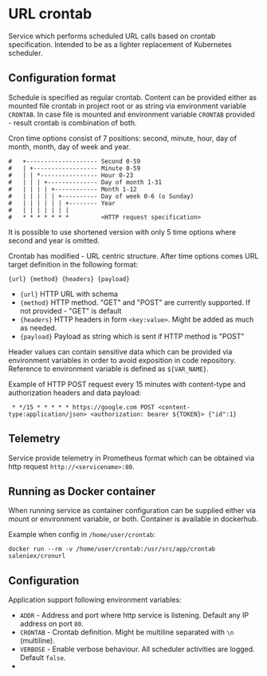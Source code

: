 URL crontab 
===

Service which performs scheduled URL calls based on crontab specification. Intended to be as a lighter replacement of 
Kubernetes scheduler.  

## Configuration format

Schedule is specified as regular crontab. Content can be provided either as mounted file crontab in project root or as 
string via environment variable `CRONTAB`. In case file is mounted and environment variable `CRONTAB` provided - result
crontab is combination of both.

Cron time options consist of 7 positions: second, minute, hour, day of month, month, day of week and year.

```shell
#   +-------------------- Second 0-59
#   | +------------------ Minute 0-59
#   | | *---------------- Hour 0-23
#   | | | +-------------- Day of month 1-31
#   | | | | +------------ Month 1-12
#   | | | | | +---------- Day of week 0-6 (o Sunday)
#   | | | | | | +-------- Year
#   | | | | | | |
#   * * * * * * *         <HTTP request specification>
```

It is possible to use shortened version with only 5 time options where second and year is omitted. 

Crontab has modified - URL centric structure. After time options comes URL target definition in the following format:

```shell
{url} {method} {headers} {payload} 
```

- `{url}` HTTP URL with schema
- `{method}` HTTP method. "GET" and "POST" are currently supported. If not provided - "GET" is default
- `{headers}` HTTP headers in form `<key:value>`. Might be added as much as needed.
- `{payload}` Payload as string which is sent if HTTP method is "POST"

Header values can contain sensitive data which can be provided via environment variables in order to avoid exposition 
in code repository. Reference to environment variable is defined as `${VAR_NAME}`.

Example of HTTP POST request every 15 minutes with content-type and authorization headers and data payload:

` * */15 * * * * * https://google.com POST <content-type:application/json> <authorization: bearer ${TOKEN}> {"id":1}`

## Telemetry

Service provide telemetry in Prometheus format which can be obtained via http request `http://<servicename>:80`.  

## Running as Docker container

When running service as container configuration can be supplied either via mount or environment variable, or both. 
Container is available in dockerhub.

Example when config in `/home/user/crontab`:

```shell
docker run --rm -v /home/user/crontab:/usr/src/app/crontab saleniex/cronurl
```

## Configuration

Application support following environment variables:

- `ADDR` - Address and port where http service is listening. Default any IP address on port `80`.
- `CRONTAB` - Crontab definition. Might be multiline separated with `\n` (multiline). 
- `VERBOSE` - Enable verbose behaviour. All scheduler activities are logged. Default `false`.
- 